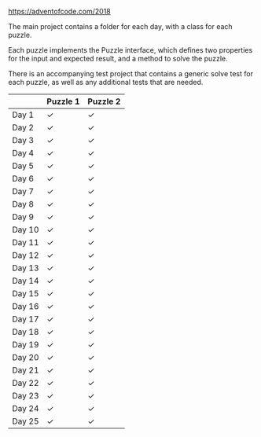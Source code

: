 https://adventofcode.com/2018

The main project contains a folder for each day, with a class for each puzzle. 

Each puzzle implements the Puzzle interface, which defines two properties for the input and expected result, and 
a method to solve the puzzle.

There is an accompanying test project that contains a generic solve test for each puzzle, as well as any 
additional tests that are needed.

|        | Puzzle 1 | Puzzle 2 |
| ------ | -------- | -------- |
| Day 1  |    ✓    |     ✓    |
| Day 2  |    ✓    |     ✓    |
| Day 3  |    ✓    |     ✓    |
| Day 4  |    ✓    |     ✓    |
| Day 5  |    ✓    |     ✓    |
| Day 6  |    ✓    |     ✓    |
| Day 7  |    ✓    |     ✓    |
| Day 8  |    ✓    |     ✓    |
| Day 9  |    ✓    |     ✓    |
| Day 10 |    ✓    |     ✓    |
| Day 11 |    ✓    |     ✓    |
| Day 12 |    ✓    |     ✓    |
| Day 13 |    ✓    |     ✓    |
| Day 14 |    ✓    |     ✓    |
| Day 15 |    ✓    |     ✓    |
| Day 16 |    ✓    |     ✓    |
| Day 17 |    ✓    |     ✓    |
| Day 18 |    ✓    |     ✓    |
| Day 19 |    ✓    |     ✓    |
| Day 20 |    ✓    |     ✓    |
| Day 21 |    ✓    |     ✓    |
| Day 22 |    ✓    |     ✓    |
| Day 23 |    ✓    |     ✓    |
| Day 24 |    ✓    |     ✓    |
| Day 25 |    ✓    |     ✓    |
